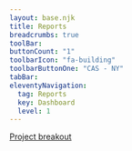 ```yaml
---
layout: base.njk
title: Reports
breadcrumbs: true
toolBar:
buttonCount: "1"
toolbarIcon: "fa-building"
toolbarButtonOne: "CAS - NY"
tabBar:
eleventyNavigation:
  tag: Reports
  key: Dashboard
  level: 1
---
```


<div class="d-grid gap-4">
  <div class="custom-placeholder">
    <a class="ItalicH5" href="{{ 'breakout' | url }}">Project breakout</a>
  </div>
  <div class="d-flex gap-4 justify-content-between">
    <div class="custom-placeholder w-50"></div>
    <div class="custom-placeholder w-50"></div>
  </div>
</div>
